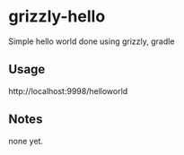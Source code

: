 # grizzly-hello

Simple hello world done using grizzly, gradle

## Usage
http://localhost:9998/helloworld

## Notes
none yet.

